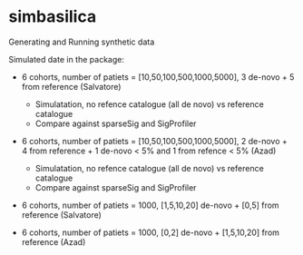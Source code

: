 # simbasilica
Generating and Running synthetic data


Simulated date in the package:

* 6 cohorts, number of patiets = [10,50,100,500,1000,5000], 3 de-novo + 5 from reference (Salvatore)
  * Simulatation, no refence catalogue (all de novo) vs reference catalogue
  * Compare against sparseSig and SigProfiler

* 6 cohorts, number of patiets = [10,50,100,500,1000,5000], 2 de-novo + 4 from reference + 1 de-novo < 5% and 1 from refence < 5% (Azad)
  * Simulatation, no refence catalogue (all de novo) vs reference catalogue
  * Compare against sparseSig and SigProfiler

* 6 cohorts, number of patiets = 1000, [1,5,10,20] de-novo + [0,5] from reference (Salvatore)
* 6 cohorts, number of patiets = 1000, [0,2] de-novo + [1,5,10,20] from reference (Azad)
